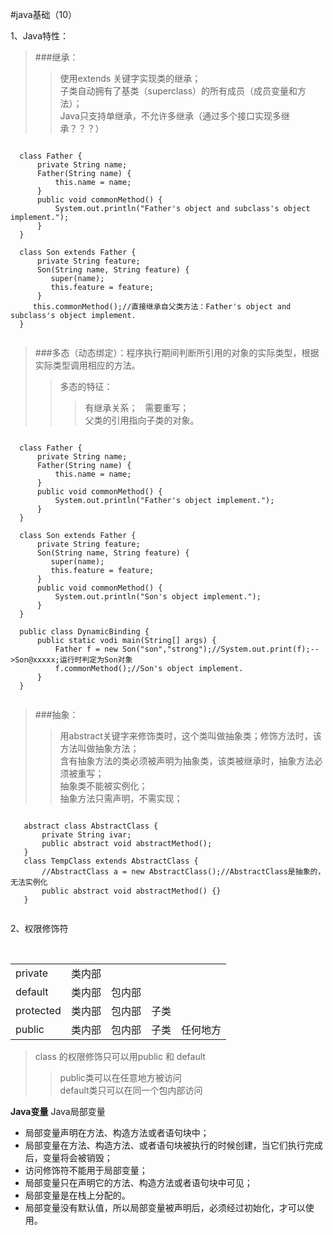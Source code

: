 

#java基础（10）

1、Java特性：
>###继承：
>>使用extends 关键字实现类的继承；    
>>子类自动拥有了基类（superclass）的所有成员（成员变量和方法）；    
>>Java只支持单继承，不允许多继承（通过多个接口实现多继承？？？）
 <pre><code>
  class Father {
      private String name;
      Father(String name) {
          this.name = name;
      } 
      public void commonMethod() {
          System.out.println("Father's object and subclass's object implement.");
      }
  }
  
  class Son extends Father {
      private String feature;
      Son(String name, String feature) {
         super(name);
         this.feature = feature;
      }
     this.commonMethod();//直接继承自父类方法：Father's object and subclass's object implement.
  }
  </code></pre>
    
>###多态（动态绑定）：程序执行期间判断所引用的对象的实际类型，根据实际类型调用相应的方法。
>>多态的特征：    
>>>有继承关系；           
>>>需要重写；        
>>>父类的引用指向子类的对象。

  <pre><code>
  class Father {
      private String name;
      Father(String name) {
          this.name = name;
      } 
      public void commonMethod() {
          System.out.println("Father's object implement.");
      }
  }
  
  class Son extends Father {
      private String feature;
      Son(String name, String feature) {
         super(name);
         this.feature = feature;
      }
      public void commonMethod() {
          System.out.println("Son's object implement.");
      }
  }
  
  public class DynamicBinding {
      public static vodi main(String[] args) {
          Father f = new Son("son","strong");//System.out.print(f);-->Son@xxxxx;运行时判定为Son对象      
          f.commonMethod();//Son's object implement.
      }
  }
  </code></pre>
>###抽象：
>>用abstract关键字来修饰类时，这个类叫做抽象类；修饰方法时，该方法叫做抽象方法；    
>>含有抽象方法的类必须被声明为抽象类，该类被继承时，抽象方法必须被重写；    
>>抽象类不能被实例化；    
>>抽象方法只需声明，不需实现；    
   <pre><code>
   abstract class AbstractClass {
       private String ivar;
       public abstract void abstractMethod();
   }
   class TempClass extends AbstractClass {
       //AbstractClass a = new AbstractClass();//AbstractClass是抽象的，无法实例化
       public abstract void abstractMethod() {}
   }
   </code></pre>

2、权限修饰符
<table>
 <tr> 
   <td>private</td>     
   <td>类内部</td>
 </tr>
 <tr>
  <td>default</td>
  <td>类内部</td>
  <td>包内部</td>
 </tr>
 <tr>
  <td>protected</td>
  <td>类内部</td>
  <td>包内部</td>
  <td>子类</td>
 </tr>     
 <tr>
  <td>public</td>
  <td>类内部</td>
  <td>包内部</td>
  <td>子类</td>
  <td>任何地方</td>
 </tr>               
 </table>
 
>class 的权限修饰只可以用public 和 default
>>public类可以在任意地方被访问    
>>default类只可以在同一个包内部访问
>
>

<b>Java变量</b>
Java局部变量
* 局部变量声明在方法、构造方法或者语句块中；
* 局部变量在方法、构造方法、或者语句块被执行的时候创建，当它们执行完成后，变量将会被销毁；
* 访问修饰符不能用于局部变量；
* 局部变量只在声明它的方法、构造方法或者语句块中可见；
* 局部变量是在栈上分配的。
* 局部变量没有默认值，所以局部变量被声明后，必须经过初始化，才可以使用。
